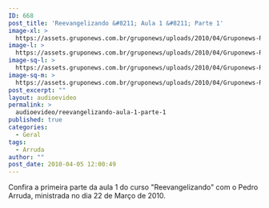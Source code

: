 ```yaml
---
ID: 668
post_title: 'Reevangelizando &#8211; Aula 1 &#8211; Parte 1'
image-xl: >
  https://assets.gruponews.com.br/gruponews/uploads/2010/04/Gruponews-ReevangelizandoAula1Parte1754-843.jpg
image-l: >
  https://assets.gruponews.com.br/gruponews/uploads/2010/04/Gruponews-ReevangelizandoAula1Parte1754-843.jpg
image-sq-l: >
  https://assets.gruponews.com.br/gruponews/uploads/2010/04/Gruponews-ReevangelizandoAula1Parte1754-843.jpg
image-sq-m: >
  https://assets.gruponews.com.br/gruponews/uploads/2010/04/Gruponews-ReevangelizandoAula1Parte1754-843.jpg
post_excerpt: ""
layout: audioevideo
permalink: >
  audioevideo/reevangelizando-aula-1-parte-1
published: true
categories:
  - Geral
tags:
  - Arruda
author: ""
post_date: 2010-04-05 12:00:49
---
```

Confira a primeira parte da aula 1 do curso "Reevangelizando" com o Pedro Arruda, ministrada no dia 22 de Março de 2010.